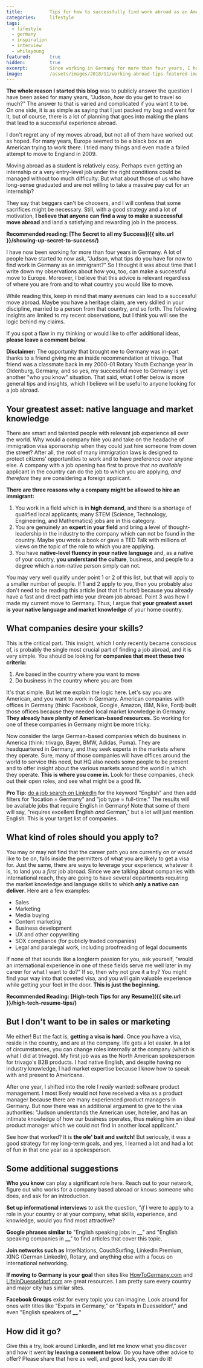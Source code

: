 ```yaml
---
title:			Tips for how to successfully find work abroad as an American
categories:		lifestyle
tags:
  - lifestyle
  - germany
  - inspiration
  - interview
  - whileyoung
featured:		true
hidden:			true
excerpt:		Since working in Germany for more than four years, I have identified a few universal truths that I believe will help anyone who is seeking employment abroad.
image:			/assets/images/2018/11/working-abroad-tips-featured-image.jpg
---
```



**The whole reason I started this blog** was to publicly answer the question I have been asked for many years, "Judson, *how* do you get to travel so much?" The answer to that is varied and complicated if you want it to be. On one side, it is as simple as saying that I just packed my bag and went for it, but of course, there is a lot of planning that goes into making the plans that lead to a successful experience abroad.

I don't regret any of my moves abroad, but not all of them have worked out as hoped. For many years, Europe seemed to be a black box as an American trying to work there. I tried many things and even made a failed attempt to move to England in 2009.

Moving abroad as a student is relatively easy. Perhaps even getting an internship or a very entry-level job under the right conditions could be managed without too much difficulty. But what about those of us who have long-sense graduated and are not willing to take a massive pay cut for an internship? 

They say that beggars can't be choosers, and I will confess that some sacrifices might be necessary. Still, with a good strategy and a lot of motivation, **I believe that anyone can find a way to make a successful move abroad** and land a satisfying and rewarding job in the process.

**Recommended reading: [The Secret to all my Success]({{ site.url }}/showing-up-secret-to-success/)**

I have now been working for more than four years in Germany. A lot of people have started to now ask, "Judson, what tips do you have for now to find work in Germany as an immigrant?" So I thought it was about time that I write down my observations about how you, too, can make a successful move to Europe. Moreover, I believe that this advice is relevant regardless of where you are from and to what country you would like to move.

While reading this, keep in mind that many avenues can lead to a successful move abroad. Maybe you have a heritage claim, are very skilled in your discipline, married to a person from that country, and so forth. The following insights are limited to my recent observations, but I think you will see the logic behind my claims. 

If you spot a flaw in my thinking or would like to offer additional ideas, **please leave a comment below**.

**Disclaimer:** The opportunity that brought me to Germany was in-part thanks to a friend giving me an inside recommendation at trivago. That friend was a classmate back in my 2000-01 Rotary Youth Exchange year in Oldenburg, Germany, and so yes, my successful move to Germany is yet another "who you know" situation. That said, what I offer below is more general tips and insights, which I believe will be useful to anyone looking for a job abroad.

## Your greatest asset: native language and market knowledge

There are smart and talented people with relevant job experience all over the world. Why would a company hire you and take on the headache of immigration visa sponsorship when they could just hire someone from down the street? After all, the root of many immigration laws is designed to protect citizens' opportunities to work and to have preference over anyone else. A company with a job opening has first to prove that *no available* applicant in the country can do the job to which you are applying, *and therefore* they are considering a foreign applicant.

**There are three reasons why a company might be allowed to hire an immigrant:**

1. You work in a field which is in **high demand**, and there is a shortage of qualified local applicants; many STEM (Science, Technology, Engineering, and Mathematics) jobs are in this category.
2. You are genuinely an **expert in your field** and bring a level of thought-leadership in the industry to the company which can not be found in the country. Maybe you wrote a book or gave a TED Talk with millions of views on the topic of the role to which you are applying.
3. You have **native-level fluency in your native language** and, as a native of your country, **you understand the culture**, business, and people to a degree which a non-native person simply can not.

You may very well qualify under point 1 or 2 of this list, but that will apply to a smaller number of people. If 1 and 2 apply to you, then you probably also don't need to be reading this article (not that it hurts!) because you already have a fast and direct path into your dream job abroad. Point 3 was how I made my current move to Germany. Thus, I argue that **your greatest asset is your native language and market knowledge** of your home country.

## What companies desire your skills?

This is the critical part. This insight, which I only recently became conscious of, is probably the single most crucial part of finding a job abroad, and it is very simple. You should be looking for **companies that meet these two criteria:**

1. Are based in the country where you want to move
2. Do business in the country where you are from

It's that simple. But let me explain the logic here. Let's say you are American, and you want to work in Germany. American companies with offices in Germany (think: Facebook, Google, Amazon, IBM, Nike, Ford) built those offices because they needed local market knowledge in Germany. **They already have plenty of American-based resources.** So working for one of these companies in Germany might be more tricky.

Now consider the large German-based companies which do business in America (think: trivago, Bayer, BMW, Adidas, Puma). They are headquartered in Germany, and they seek experts in the markets where they operate. Sure, many of those companies will have offices around the world to service this need, but HQ also needs some people to be present and to offer insight about the various markets around the world in which they operate. **This is where you come in.** Look for these companies, check out their open roles, and see what might be a good fit.

**Pro Tip:** [do a job search on LinkedIn](https://www.linkedin.com/jobs/search/?f_JT=F&f_TP=1%2C2%2C3%2C4&keywords=english&location=Germany&locationId=de%3A0) for the keyword "English" and then add filters for "location = Germany" and "job type = full-time." The results will be available jobs that require English in Germany! Note that some of them will say, "requires excellent English *and* German," but a lot will just mention English. This is your target list of companies.

## What kind of roles should you apply to?

You may or may not find that the career path you are currently on or would like to be on, falls inside the permitters of what you are likely to get a visa for. Just the same, there are ways to leverage your experience, whatever it is, to land you a *first* job abroad. Since we are talking about companies with international reach, they are going to have several departments requiring the market knowledge and language skills to which **only a native can deliver**. Here are a few examples:

- Sales
- Marketing
- Media buying
- Content marketing
- Business development
- UX and other copywriting
- SOX compliance (for publicly traded companies)
- Legal and paralegal work, including proofreading of legal documents

If none of that sounds like a longterm passion for you, ask yourself, "would an international experience in one of these fields serve me well later in my career for what I want to do?" If so, then why not give it a try? You might find your way into that coveted visa, and you will gain valuable experience while getting your foot in the door. **This is just the beginning.**

**Recommended Reading: [High-tech Tips for any Resume]({{ site.url }}/high-tech-resume-tips/)**

## But I don't want to be in sales or marketing

Me either! But the fact is, **getting a visa is hard**. Once you have a visa, reside in the country, and are at the company, life gets a lot easier. In a lot of circumstances, you can change roles internally at the company (which is what I did at trivago). My first job was as the North American spokesperson for trivago's B2B products. I had native English, and despite having no industry knowledge, I had market expertise because I know how to speak with and present to Americans.

After one year, I shifted into the role I *really* wanted: software product management. I most likely would not have received a visa as a product manager because there are many experienced product managers in Germany. But now there was an additional argument to give to the visa authorities: "Judson understands the American user, hotelier, and has an intimate knowledge of how our business operates, thus making him an ideal product manager which we could not find in another local applicant." 

See how that worked? It is **the ole' bait and switch!** But seriously, it was a good strategy for my long-term goals, and yes, I learned a lot and had a lot of fun in that one year as a spokesperson.

## Some additional suggestions

**Who you know** can play a significant role here. Reach out to your network, figure out who works for a company based abroad or knows someone who does, and ask for an introduction.

**Set up informational interviews** to ask the question, "*if* I were to apply to a role in your country or at your company, what skills, experience, and knowledge, would you find most attractive?

**Google phrases similar to** "English speaking jobs in **\_\_**" and "English speaking companies in **\_\_**" to find articles that cover this topic.

**Join networks such as** InterNations, CouchSurfing, LinkedIn Premium, XING (German LinkedIn), Rotary, and anything else with a focus on international networking.

**If moving to Germany is your goal** then sites like [HowToGermany.com](https://www.howtogermany.com/) and [LifeInDuesseldorf.com](https://lifeinduesseldorf.com/) are great resources. I am pretty sure every country and major city has similar sites.

**Facebook Groups** exist for every topic you can imagine. Look around for ones with titles like "Expats in Germany," or "Expats in Duesseldorf," and even "English speakers of **\_\_**."

## How did it go?

Give this a try, look around LinkedIn, and let me know what you discover and how it went **by leaving a comment below**. Do you have other advice to offer? Please share that here as well, and good luck, you can do it!